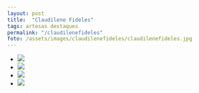 ```yaml
---
layout: post
title:  "Claudilene Fideles"
tags: artesas destaques
permalink: "/claudilenefideles"
foto: /assets/images/claudilenefideles/claudilenefideles.jpg
---
```


<div class="mostruario">
  <ul>
    <li><img src="{{ site.url }}/assets/images/claudilenefideles/claudilenefideles1.jpg" /></li>
    <li><img src="{{ site.url }}/assets/images/claudilenefideles/claudilenefideles2.jpg" /></li>
    <li><img src="{{ site.url }}/assets/images/claudilenefideles/claudilenefideles3.jpg" /></li>
    <li><img src="{{ site.url }}/assets/images/claudilenefideles/claudilenefideles4.jpg" /></li>
  </ul>
</div>
  
